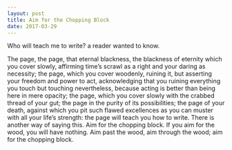 ```yaml
---
layout: post
title: Aim for the Chopping Block
date: 2017-03-29
---
```


Who will teach me to write? a reader wanted to know.

The page, the page, that eternal blackness, the blackness of eternity which you cover slowly, affirming time’s scrawl as a right and your daring as necessity; the page, which you cover woodenly, ruining it, but asserting your freedom and power to act, acknowledging that you ruining everything you touch but touching nevertheless, because acting is better than being here in mere opacity; the page, which you cover slowly with the crabbed thread of your gut; the page in the purity of its possibilities; the page of your death, against which you pit such flawed excellences as you can muster with all your life’s strength:  the page will teach you how to write.
There is another way of saying this.  Aim for the chopping block.  If you aim for the wood, you will have nothing.  Aim past the wood, aim through the wood; aim for the chopping block.
